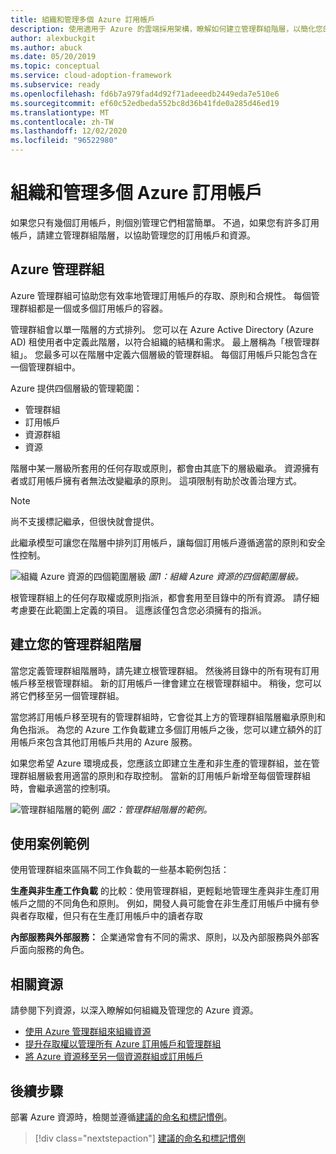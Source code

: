 ```yaml
---
title: 組織和管理多個 Azure 訂用帳戶
description: 使用適用于 Azure 的雲端採用架構，瞭解如何建立管理群組階層，以簡化您的訂用帳戶和資源管理。
author: alexbuckgit
ms.author: abuck
ms.date: 05/20/2019
ms.topic: conceptual
ms.service: cloud-adoption-framework
ms.subservice: ready
ms.openlocfilehash: fd6b7a979fad4d92f71adeeedb2449eda7e510e6
ms.sourcegitcommit: ef60c52edbeda552bc8d36b41fde0a285d46ed19
ms.translationtype: MT
ms.contentlocale: zh-TW
ms.lasthandoff: 12/02/2020
ms.locfileid: "96522980"
---
```

# <a name="organize-and-manage-multiple-azure-subscriptions"></a>組織和管理多個 Azure 訂用帳戶

如果您只有幾個訂用帳戶，則個別管理它們相當簡單。 不過，如果您有許多訂用帳戶，請建立管理群組階層，以協助管理您的訂用帳戶和資源。

## <a name="azure-management-groups"></a>Azure 管理群組

Azure 管理群組可協助您有效率地管理訂用帳戶的存取、原則和合規性。 每個管理群組都是一個或多個訂用帳戶的容器。

管理群組會以單一階層的方式排列。 您可以在 Azure Active Directory (Azure AD) 租使用者中定義此階層，以符合組織的結構和需求。 最上層稱為「根管理群組」。 您最多可以在階層中定義六個層級的管理群組。 每個訂用帳戶只能包含在一個管理群組中。

Azure 提供四個層級的管理範圍：

- 管理群組
- 訂用帳戶
- 資源群組
- 資源

階層中某一層級所套用的任何存取或原則，都會由其底下的層級繼承。 資源擁有者或訂用帳戶擁有者無法改變繼承的原則。 這項限制有助於改善治理方式。

> [!NOTE]
> 尚不支援標記繼承，但很快就會提供。

此繼承模型可讓您在階層中排列訂用帳戶，讓每個訂用帳戶遵循適當的原則和安全性控制。

![組織 Azure 資源的四個範圍層級 ](../../ready/azure-setup-guide/media/organize-resources/scope-levels.png)
 _圖1：組織 Azure 資源的四個範圍層級。_

根管理群組上的任何存取權或原則指派，都會套用至目錄中的所有資源。 請仔細考慮要在此範圍上定義的項目。 這應該僅包含您必須擁有的指派。

## <a name="create-your-management-group-hierarchy"></a>建立您的管理群組階層

當您定義管理群組階層時，請先建立根管理群組。 然後將目錄中的所有現有訂用帳戶移至根管理群組。 新的訂用帳戶一律會建立在根管理群組中。 稍後，您可以將它們移至另一個管理群組。

當您將訂用帳戶移至現有的管理群組時，它會從其上方的管理群組階層繼承原則和角色指派。 為您的 Azure 工作負載建立多個訂用帳戶之後，您可以建立額外的訂用帳戶來包含其他訂用帳戶共用的 Azure 服務。

如果您希望 Azure 環境成長，您應該立即建立生產和非生產的管理群組，並在管理群組層級套用適當的原則和存取控制。 當新的訂用帳戶新增至每個管理群組時，會繼承適當的控制項。

![管理群組階層的範例 ](../../_images/ready/management-group-hierarchy-v2.png)
 _圖2：管理群組階層的範例。_

## <a name="example-use-cases"></a>使用案例範例

使用管理群組來區隔不同工作負載的一些基本範例包括：

**生產與非生產工作負載** 的比較：使用管理群組，更輕鬆地管理生產與非生產訂用帳戶之間的不同角色和原則。 例如，開發人員可能會在非生產訂用帳戶中擁有參與者存取權，但只有在生產訂用帳戶中的讀者存取

**內部服務與外部服務：** 企業通常會有不同的需求、原則，以及內部服務與外部客戶面向服務的角色。

## <a name="related-resources"></a>相關資源

請參閱下列資源，以深入瞭解如何組織及管理您的 Azure 資源。

- [使用 Azure 管理群組來組織資源](/azure/governance/management-groups)
- [提升存取權以管理所有 Azure 訂用帳戶和管理群組](/azure/role-based-access-control/elevate-access-global-admin)
- [將 Azure 資源移至另一個資源群組或訂用帳戶](/azure/azure-resource-manager/management/move-resource-group-and-subscription)

## <a name="next-steps"></a>後續步驟

部署 Azure 資源時，檢閱並遵循[建議的命名和標記慣例](./naming-and-tagging.md)。

> [!div class="nextstepaction"]
> [建議的命名和標記慣例](./naming-and-tagging.md)
